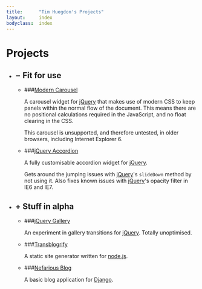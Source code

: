 ```yaml
---
title:      "Tim Huegdon's Projects"
layout:     index
bodyclass:  index
---
```

# Projects

*   ## <span>&minus;</span> Fit for use

    *   ###[Modern Carousel][modern-carousel]

        A carousel widget for [jQuery] that makes use of modern CSS to keep
        panels within the normal flow of the document. This means there are no
        positional calculations required in the JavaScript, and no float
        clearing in the CSS.
    
        This carousel is unsupported, and therefore untested, in older
        browsers, including Internet Explorer 6.
    
    *   ###[jQuery Accordion][jquery-accordion]

        A fully customisable accordion widget for [jQuery].
    
        Gets around the jumping issues with [jQuery]'s `slideDown` method by not
        using it. Also fixes known issues with [jQuery]'s opacity filter in IE6
        and IE7.

[modern-carousel]:  /modern-carousel/
[jquery-accordion]: /jquery-accordion/

*   ## <span>+</span> Stuff in alpha

    *   ###[jQuery Gallery][jquery-gallery]

        An experiment in gallery transitions for [jQuery]. Totally unoptimised.

    *   ###[Transblogrify][transblogrify]

        A static site generator written for [node.js].
    
    *   ###[Nefarious Blog][nef-blog]

        A basic blog application for [Django].

[jquery-gallery]:   http://github.com/nefarioustim/jquery-gallery/
[transblogrify]:    http://github.com/nefarioustim/transblogrify/
[nef-blog]:         http://github.com/nefarioustim/nef-blog/

[jQuery]:           http://jquery.com
[node.js]:          http://nodejs.org
[Django]:           http://www.djangoproject.com